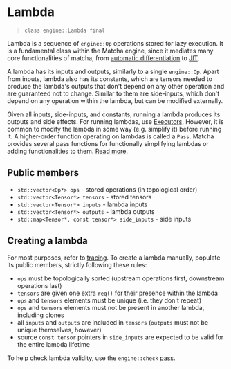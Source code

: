 # Lambda
> `class engine::Lambda final`

Lambda is a sequence of `engine::Op` operations stored for lazy execution.
It is a fundamental class within the Matcha engine, since it mediates
many core functionalities of matcha, from 
[automatic differentiation](tensor/autograd) to [JIT](tensor/jit).

A lambda has its inputs and outputs, similarly to a single `engine::Op`.
Apart from inputs, lambda also has its constants, which are tensors needed
to produce the lambda's outputs that don't depend on any other operation
and are guaranteed not to change. Similar to them are side-inputs,
which don't depend on any operation within the lambda, but can be
modified externally.

Given all inputs, side-inputs, and constants, running a lambda
produces its outputs and side effects. For running lambdas, use
[Executors](engine/lambda/executors). However, it is common to
modify the lambda in some way (e.g. simplify it) before running it.
A higher-order function operating on lambdas is called a `Pass`. 
Matcha provides several pass functions for functionally simplifying 
lambdas or adding functionalities to them. 
[Read more](engine/lambda/passes).

## Public members

- `std::vector<Op*> ops` - stored operations (in topological order)
- `std::vector<Tensor*> tensors` - stored tensors
- `std::vector<Tensor*> inputs` - lambda inputs
- `std::vector<Tensor*> outputs` - lambda outputs
- `std::map<Tensor*, const tensor*> side_inputs` - side inputs

## Creating a lambda

For most purposes, refer to [tracing](engine/lambda/tracing). To create
a lambda manually, populate its public members, strictly following these rules:

- `ops` must be topologically sorted (upstream operations first, downstream operations last)
- `tensors` are given one extra `req()` for their presence within the lambda
- `ops` and `tensors` elements must be unique (i.e. they don't repeat)
- `ops` and `tensors` elements must not be present in another lambda, including clones
- all `inputs` and `outputs` are included in `tensors` (`outputs` must not be unique themselves, however)
- source `const tensor` pointers in `side_inputs` are expected to be valid
  for the entire lambda lifetime

To help check lambda validity, use the `engine::check` [pass](engine/lambda/passes.md).

